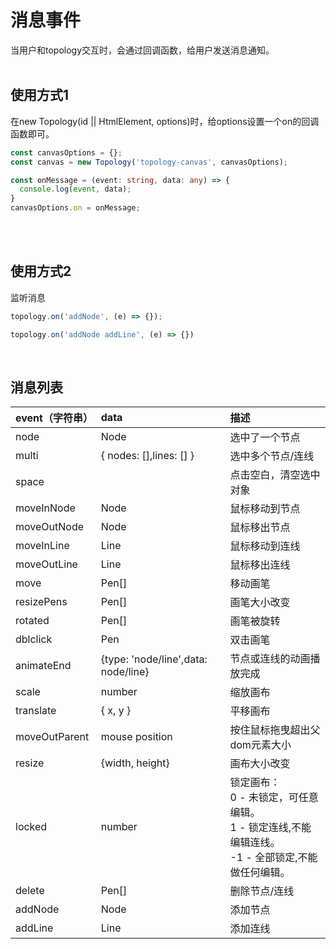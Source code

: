 # 消息事件

当用户和topology交互时，会通过回调函数，给用户发送消息通知。
<br>
<br>

## 使用方式1
在new Topology(id || HtmlElement, options)时，给options设置一个on的回调函数即可。

<div class="try-code">

```typescript
const canvasOptions = {};
const canvas = new Topology('topology-canvas', canvasOptions);

const onMessage = (event: string, data: any) => {
  console.log(event, data);
}
canvasOptions.on = onMessage;
```
</div>
<br>
<br>

## 使用方式2
监听消息
<div class="try-code">

```typescript
topology.on('addNode', (e) => {});

topology.on('addNode addLine', (e) => {})
```
</div>

<br>

## 消息列表

|event（字符串）|data|描述|
|:---|:----|:---|
|node|Node|选中了一个节点|
|multi|{ nodes: [],lines: [] }|选中多个节点/连线|
|space||点击空白，清空选中对象|
|moveInNode|Node|鼠标移动到节点|
|moveOutNode|Node|鼠标移出节点|
|moveInLine|Line|鼠标移动到连线|
|moveOutLine|Line|鼠标移出连线|
|move|Pen[]|移动画笔|
|resizePens|Pen[]|画笔大小改变|
|rotated|Pen[]|画笔被旋转|
|dblclick|Pen|双击画笔|
|animateEnd|{type: 'node/line',data: node/line}|节点或连线的动画播放完成|
|scale|number|缩放画布|
|translate|{ x, y }|平移画布|
|moveOutParent|mouse position|按住鼠标拖曳超出父dom元素大小|
|resize|{width, height}|画布大小改变|
|locked|number|锁定画布：<br>0 - 未锁定，可任意编辑。<br>1 - 锁定连线,不能编辑连线。<br>-1 - 全部锁定,不能做任何编辑。|
|delete|Pen[]|删除节点/连线|
|addNode|Node|添加节点|
|addLine|Line|添加连线|